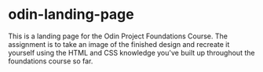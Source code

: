 # odin-landing-page

This is a landing page for the Odin Project Foundations Course. The assignment is to take an image of the finished design and recreate it yourself using the HTML and CSS knowledge you've built up throughout the foundations course so far.